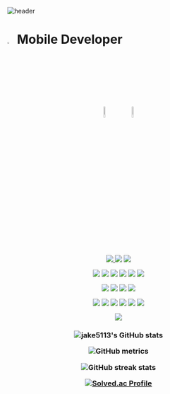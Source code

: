 ![header](https://capsule-render.vercel.app/api?type=waving&color=auto&height=300&section=header&text=Jake%20Github👋😋&fontSize=90&animation=fadeIn&fontAlignY=38&desc=&descAlignY=51&descAlign=62)
# <img src="https://scontent-gmp1-1.xx.fbcdn.net/v/t1.18169-9/1619219_1385374065020763_602186142_n.jpg?_nc_cat=111&ccb=1-7&_nc_sid=09cbfe&_nc_ohc=IUbbdP4CgiYAX8u10L5&_nc_ht=scontent-gmp1-1.xx&oh=00_AfDx-3VxRI9Ds8wX2I-OmFaGEHgvRHnbTWGEnVSh9yez8Q&oe=652928D6" width="3%"> Mobile Developer  
<p align="center">
    <img src="https://media.idownloadblog.com/wp-content/uploads/2018/07/Apple-logo-black-and-white.png" width="8%" style="margin: 10px;">
    <img src="https://blog.kakaocdn.net/dn/sjncG/btretbOWUEC/DK04YKcw4fUyrGdROInsq1/img.png" width="8%" style="margin: 10px;">
</p>

<p align="center">
<a href="https://jake5113.tistory.com/" target="_blank"> <img src="https://img.shields.io/badge/istory-000000?style=for-the-badge&logo=Tistory&logoColor=white"/></a><a href="https://blog.naver.com/wkdusdb" target="_blank"> <img src="https://img.shields.io/badge/aver-03C75A?style=for-the-badge&logo=Naver&logoColor=white"/></a> <a href="https://www.instagram.com/jongwon5113/" target="_blank"><img src="https://img.shields.io/badge/Instagram-E4405F?style=for-the-badge&logo=Instagram&logoColor=white"/></a> 
</p>
<p align="center">
    <a target="android"><img src="https://img.shields.io/badge/android-3DDC84?&style=for-the-badge&logo=android&logoColor=white"/></a>
    <a target="kotlin"><img src="https://img.shields.io/badge/Kotlin-0095D5?&style=for-the-badge&logo=kotlin&logoColor=white"/></a>
    <a target="gradle"><img src="https://img.shields.io/badge/gradle-02303A?&style=for-the-badge&logo=gradle&logoColor=white"/></a>
    <a target="sqlite"><img src="https://img.shields.io/badge/sqlite-003B57?&style=for-the-badge&logo=sqlite&logoColor=white"/></a>
    <a target="Android Studio"><img src="https://img.shields.io/badge/Android%20Studio-3DDC84.svg?&style=for-the-badge&logo=Android%20Studio&logoColor=white"/></a>
    <a target="googleplay"><img src="https://img.shields.io/badge/googleplay-414141?&style=for-the-badge&logo=googleplay&logoColor=white"/></a>
</p>
<p align="center">
    <a target="ios"><img src="https://img.shields.io/badge/ios-000000?&style=for-the-badge&logo=ios&logoColor=white"/></a>
    <a target="swift"><img src="https://img.shields.io/badge/swift-F05138?&style=for-the-badge&logo=swift&logoColor=white"/></a>
    <a target="xcode"><img src="https://img.shields.io/badge/xcode-147EFB?&style=for-the-badge&logo=xcode&logoColor=white"/></a>
    <a target="appstore"><img src="https://img.shields.io/badge/appstore-0D96F6?&style=for-the-badge&logo=appstore&logoColor=white"/></a>
</p>
<p align="center">
    <a target="figma"><img src="https://img.shields.io/badge/figma-F24E1E?&style=for-the-badge&logo=figma&logoColor=white"/></a>
    <a target="python"><img src="https://img.shields.io/badge/python-3776AB?&style=for-the-badge&logo=python&logoColor=white"/></a>
    <a target="c"><img src="https://img.shields.io/badge/c-A8B9CC?&style=for-the-badge&logo=c&logoColor=white"/></a>
    <a target="html5"><img src="https://img.shields.io/badge/html5-E34F26?&style=for-the-badge&logo=html5&logoColor=white"/></a>
    <a target="javascript"><img src="https://img.shields.io/badge/javascript-F7DF1E?&style=for-the-badge&logo=javascript&logoColor=white"/></a>
    <a target="css3"><img src="https://img.shields.io/badge/css3-1572B6?&style=for-the-badge&logo=css3&logoColor=white"/></a>
</p>
<p align="center">
    <a href="https://hits.seeyoufarm.com"><img src="https://hits.seeyoufarm.com/api/count/incr/badge.svg?url=https%3A%2F%2Fgithub.com%2Fjake5113&count_bg=%2379C83D&title_bg=%23555555&icon=awesomelists.svg&icon_color=%23E7E7E7&title=hits&edge_flat=false"/></a>
</p>

<h3 align=center>
  

![jake5113's GitHub stats](https://github-readme-stats.vercel.app/api?username=jake5113&show_icons=true&theme=midnight-purple)

![GitHub metrics](https://metrics.lecoq.io/jake5113)

![GitHub streak stats](https://streak-stats.demolab.com/?user=jake5113)
  
[![Solved.ac Profile](http://mazassumnida.wtf/api/generate_badge?boj=wkdusdb)](https://solved.ac/wkdusdb)
  
</h3>
